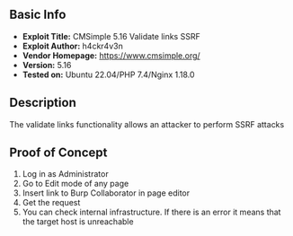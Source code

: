 ## Basic Info

- **Exploit Title:** CMSimple 5.16 Validate links SSRF
- **Exploit Author:** h4ckr4v3n
- **Vendor Homepage:** https://www.cmsimple.org/
- **Version:** 5.16
- **Tested on:** Ubuntu 22.04/PHP 7.4/Nginx 1.18.0

## Description
The validate links functionality allows an attacker to perform SSRF attacks

## Proof of Concept
1) Log in as Administrator
2) Go to Edit mode of any page
3) Insert link to Burp Collaborator in page editor
4) Get the request
5) You can check internal infrastructure. If there is an error it means that the target host is unreachable
